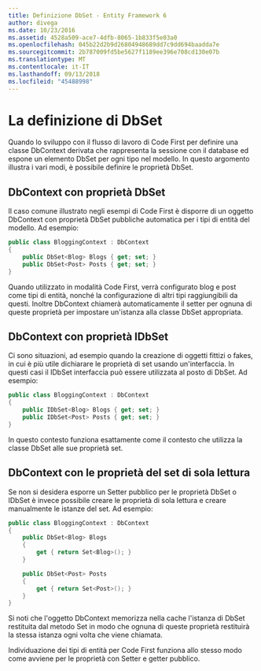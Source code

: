 ```yaml
---
title: Definizione DbSet - Entity Framework 6
author: divega
ms.date: 10/23/2016
ms.assetid: 4528a509-ace7-4dfb-8065-1b833f5e03a0
ms.openlocfilehash: 045b22d2b9d26804948689dd7c9dd694baadda7e
ms.sourcegitcommit: 2b787009fd5be5627f1189ee396e708cd130e07b
ms.translationtype: MT
ms.contentlocale: it-IT
ms.lasthandoff: 09/13/2018
ms.locfileid: "45488998"
---
```

# <a name="defining-dbsets"></a>La definizione di DbSet
Quando lo sviluppo con il flusso di lavoro di Code First per definire una classe DbContext derivata che rappresenta la sessione con il database ed espone un elemento DbSet per ogni tipo nel modello. In questo argomento illustra i vari modi, è possibile definire le proprietà DbSet.  

## <a name="dbcontext-with-dbset-properties"></a>DbContext con proprietà DbSet  

Il caso comune illustrato negli esempi di Code First è disporre di un oggetto DbContext con proprietà DbSet pubbliche automatica per i tipi di entità del modello. Ad esempio:  

``` csharp
public class BloggingContext : DbContext
{
    public DbSet<Blog> Blogs { get; set; }
    public DbSet<Post> Posts { get; set; }
}
```  

Quando utilizzato in modalità Code First, verrà configurato blog e post come tipi di entità, nonché la configurazione di altri tipi raggiungibili da questi. Inoltre DbContext chiamerà automaticamente il setter per ognuna di queste proprietà per impostare un'istanza alla classe DbSet appropriata.  

## <a name="dbcontext-with-idbset-properties"></a>DbContext con proprietà IDbSet  

Ci sono situazioni, ad esempio quando la creazione di oggetti fittizi o fakes, in cui è più utile dichiarare le proprietà di set usando un'interfaccia. In questi casi il IDbSet interfaccia può essere utilizzata al posto di DbSet. Ad esempio:  

``` csharp
public class BloggingContext : DbContext
{
    public IDbSet<Blog> Blogs { get; set; }
    public IDbSet<Post> Posts { get; set; }
}
```  

In questo contesto funziona esattamente come il contesto che utilizza la classe DbSet alle sue proprietà set.  

## <a name="dbcontext-with-read-only-set-properties"></a>DbContext con le proprietà del set di sola lettura  

Se non si desidera esporre un Setter pubblico per le proprietà DbSet o IDbSet è invece possibile creare le proprietà di sola lettura e creare manualmente le istanze del set. Ad esempio:  

``` csharp
public class BloggingContext : DbContext
{
    public DbSet<Blog> Blogs
    {
        get { return Set<Blog>(); }
    }

    public DbSet<Post> Posts
    {
        get { return Set<Post>(); }
    }
}
```  

Si noti che l'oggetto DbContext memorizza nella cache l'istanza di DbSet restituita dal metodo Set in modo che ognuna di queste proprietà restituirà la stessa istanza ogni volta che viene chiamata.  

Individuazione dei tipi di entità per Code First funziona allo stesso modo come avviene per le proprietà con Setter e getter pubblico.  
